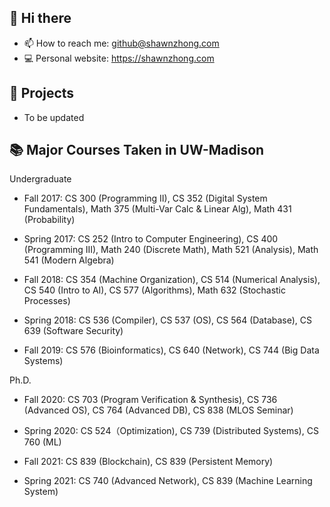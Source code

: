 ## 👋 Hi there

- 📫 How to reach me: github@shawnzhong.com
- 💻 Personal website: https://shawnzhong.com

## 🧰 Projects

- To be updated

## 📚 Major Courses Taken in UW-Madison 

Undergraduate
- Fall 2017: CS 300 (Programming II), CS 352 (Digital System Fundamentals), Math 375 (Multi-Var Calc & Linear Alg), Math 431 (Probability)

- Spring 2017: CS 252 (Intro to Computer Engineering), CS 400 (Programming III), Math 240 (Discrete Math), Math 521 (Analysis), Math 541 (Modern Algebra)

- Fall 2018: CS 354 (Machine Organization), CS 514 (Numerical Analysis), CS 540 (Intro to AI), CS 577 (Algorithms), Math 632 (Stochastic Processes)

- Spring 2018: CS 536 (Compiler), CS 537 (OS), CS 564 (Database), CS 639 (Software Security) 

- Fall 2019: CS 576 (Bioinformatics), CS 640 (Network), CS 744 (Big Data Systems)

Ph.D.
- Fall 2020: CS 703 (Program Verification & Synthesis), CS 736 (Advanced OS), CS 764 (Advanced DB), CS 838 (MLOS Seminar)

- Spring 2020: CS 524（Optimization), CS 739 (Distributed Systems), CS 760 (ML)

- Fall 2021: CS 839 (Blockchain), CS 839 (Persistent Memory)

- Spring 2021: CS 740 (Advanced Network), CS 839 (Machine Learning System)

